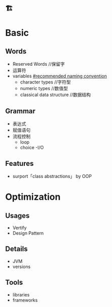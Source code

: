 
## 🏗

# Basic
## Words
- Reserved Words //保留字
- 运算符
- variables [#recommended naming convention]()
  - character types //字符型
  - numeric types //数值型
  - classical data structure //数据结构

## Grammar
- 表达式
- 赋值语句
- 流程控制
  - loop
  - choice
-I/O

## Features
- surport「class abstractions」 by OOP 

# Optimization
## Usages
- Vertify
- Design Pattern

## Details
- JVM
- versions

## Tools
- libraries
- frameworks
